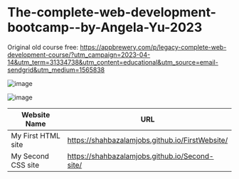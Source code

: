 # The-complete-web-development-bootcamp--by-Angela-Yu-2023

Original old course free: https://appbrewery.com/p/legacy-complete-web-development-course/?utm_campaign=2023-04-14&utm_term=31334738&utm_content=educational&utm_source=email-sendgrid&utm_medium=1565838

![image](https://user-images.githubusercontent.com/125631878/229377353-db469a0a-838a-4cc6-9c67-e8675ff6891a.png)

![image](https://user-images.githubusercontent.com/125631878/229377400-f89560ee-0ac0-4435-bdc4-219dfdbea494.png)



| Website Name           | URL                                               |
|------------------------|---------------------------------------------------|
| My First HTML site      | https://shahbazalamjobs.github.io/FirstWebsite/    |
| My Second CSS site     | https://shahbazalamjobs.github.io/Second-site/     |
